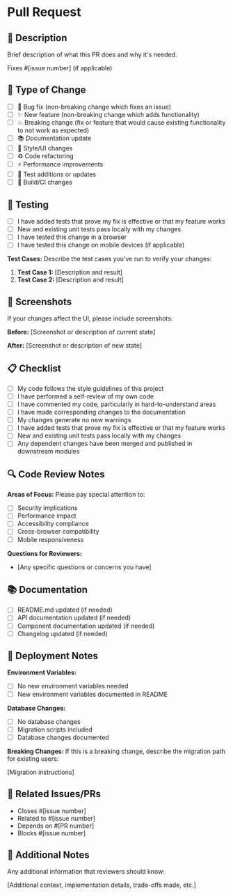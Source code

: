 # Pull Request

## 📝 Description

Brief description of what this PR does and why it's needed.

Fixes #[issue number] (if applicable)

## 🔄 Type of Change

- [ ] 🐛 Bug fix (non-breaking change which fixes an issue)
- [ ] ✨ New feature (non-breaking change which adds functionality)
- [ ] 💥 Breaking change (fix or feature that would cause existing functionality to not work as expected)
- [ ] 📚 Documentation update
- [ ] 🎨 Style/UI changes
- [ ] ♻️ Code refactoring
- [ ] ⚡ Performance improvements
- [ ] 🧪 Test additions or updates
- [ ] 🔧 Build/CI changes

## 🧪 Testing

- [ ] I have added tests that prove my fix is effective or that my feature works
- [ ] New and existing unit tests pass locally with my changes
- [ ] I have tested this change in a browser
- [ ] I have tested this change on mobile devices (if applicable)

**Test Cases:**
Describe the test cases you've run to verify your changes:

1. **Test Case 1:** [Description and result]
2. **Test Case 2:** [Description and result]

## 📸 Screenshots

If your changes affect the UI, please include screenshots:

**Before:**
[Screenshot or description of current state]

**After:**
[Screenshot or description of new state]

## 📋 Checklist

- [ ] My code follows the style guidelines of this project
- [ ] I have performed a self-review of my own code
- [ ] I have commented my code, particularly in hard-to-understand areas
- [ ] I have made corresponding changes to the documentation
- [ ] My changes generate no new warnings
- [ ] I have added tests that prove my fix is effective or that my feature works
- [ ] New and existing unit tests pass locally with my changes
- [ ] Any dependent changes have been merged and published in downstream modules

## 🔍 Code Review Notes

**Areas of Focus:**
Please pay special attention to:

- [ ] Security implications
- [ ] Performance impact
- [ ] Accessibility compliance
- [ ] Cross-browser compatibility
- [ ] Mobile responsiveness

**Questions for Reviewers:**
- [Any specific questions or concerns you have]

## 📚 Documentation

- [ ] README.md updated (if needed)
- [ ] API documentation updated (if needed)
- [ ] Component documentation updated (if needed)
- [ ] Changelog updated (if needed)

## 🚀 Deployment Notes

**Environment Variables:**
- [ ] No new environment variables needed
- [ ] New environment variables documented in README

**Database Changes:**
- [ ] No database changes
- [ ] Migration scripts included
- [ ] Database changes documented

**Breaking Changes:**
If this is a breaking change, describe the migration path for existing users:

[Migration instructions]

## 🔗 Related Issues/PRs

- Closes #[issue number]
- Related to #[issue number]
- Depends on #[PR number]
- Blocks #[issue number]

## 📝 Additional Notes

Any additional information that reviewers should know:

[Additional context, implementation details, trade-offs made, etc.]